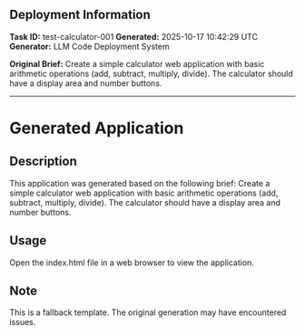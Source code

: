 
## Deployment Information

**Task ID:** test-calculator-001
**Generated:** 2025-10-17 10:42:29 UTC
**Generator:** LLM Code Deployment System

**Original Brief:**
Create a simple calculator web application with basic arithmetic operations (add, subtract, multiply, divide). The calculator should have a display area and number buttons.

---

# Generated Application

## Description
This application was generated based on the following brief:
Create a simple calculator web application with basic arithmetic operations (add, subtract, multiply, divide). The calculator should have a display area and number buttons.

## Usage
Open the index.html file in a web browser to view the application.

## Note
This is a fallback template. The original generation may have encountered issues.
